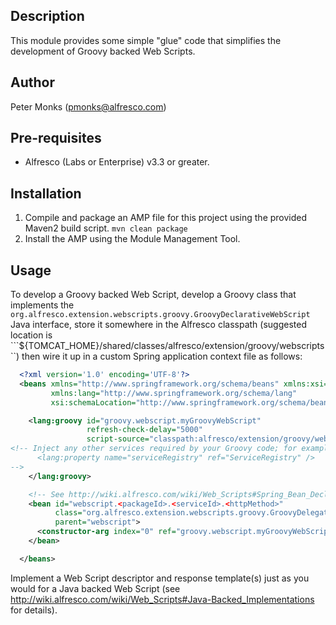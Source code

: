 ## Description
This module provides some simple "glue" code that simplifies the development of Groovy backed Web Scripts.

## Author
Peter Monks (pmonks@alfresco.com)

## Pre-requisites
* Alfresco (Labs or Enterprise) v3.3 or greater.

## Installation
1. Compile and package an AMP file for this project using the provided Maven2 build script.
   ```mvn clean package```
2. Install the AMP using the Module Management Tool.

## Usage
To develop a Groovy backed Web Script, develop a Groovy class that implements the ```org.alfresco.extension.webscripts.groovy.GroovyDeclarativeWebScript``` Java interface, store it somewhere in the Alfresco classpath (suggested location is ```${TOMCAT_HOME}/shared/classes/alfresco/extension/groovy/webscripts``) then wire it up in a custom Spring application context file as follows:

```xml
  <?xml version='1.0' encoding='UTF-8'?>
  <beans xmlns="http://www.springframework.org/schema/beans" xmlns:xsi="http://www.w3.org/2001/XMLSchema-instance"
         xmlns:lang="http://www.springframework.org/schema/lang"
         xsi:schemaLocation="http://www.springframework.org/schema/beans http://www.springframework.org/schema/beans/spring-beans-2.0.xsd http://www.springframework.org/schema/lang http://www.springframework.org/schema/lang/spring-lang-2.0.xsd">

    <lang:groovy id="groovy.webscript.myGroovyWebScript"
                 refresh-check-delay="5000"
                 script-source="classpath:alfresco/extension/groovy/webscripts/MyGroovyWebScript.groovy">   <!-- Location of the Groovy script in the classpath -->
<!-- Inject any other services required by your Groovy code; for example to inject the Alfresco ServiceRegistry:
      <lang:property name="serviceRegistry" ref="ServiceRegistry" />
-->
    </lang:groovy>

    <!-- See http://wiki.alfresco.com/wiki/Web_Scripts#Spring_Bean_Declaration -->
    <bean id="webscript.<packageId>.<serviceId>.<httpMethod>"   
          class="org.alfresco.extension.webscripts.groovy.GroovyDelegatingWebScript"
          parent="webscript">
      <constructor-arg index="0" ref="groovy.webscript.myGroovyWebScript" />
    </bean>

  </beans>
```

Implement a Web Script descriptor and response template(s) just as you would for a Java backed Web Script (see http://wiki.alfresco.com/wiki/Web_Scripts#Java-Backed_Implementations for details).
